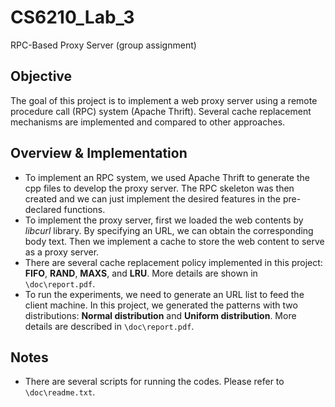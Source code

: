 # CS6210_Lab_3
RPC-Based Proxy Server (group assignment)

## Objective
The goal of this project is to implement a web proxy server using a remote procedure call (RPC) system (Apache Thrift). Several cache replacement mechanisms are implemented and compared to other approaches. 

## Overview & Implementation
- To implement an RPC system, we used Apache Thrift to generate the cpp files to develop the proxy server. The RPC skeleton was then created and we can just implement the desired features in the pre-declared functions.
- To implement the proxy server, first we loaded the web contents by *libcurl* library. By specifying an URL, we can obtain the corresponding body text. Then we implement a cache to store the web content to serve as a proxy server.
- There are several cache replacement policy implemented in this project: **FIFO**, **RAND**, **MAXS**, and **LRU**. More details are shown in ```\doc\report.pdf```. 
- To run the experiments, we need to generate an URL list to feed the client machine. In this project, we generated the patterns with two distributions: **Normal distribution** and **Uniform distribution**. More details are described in ```\doc\report.pdf```.

## Notes
- There are several scripts for running the codes. Please refer to ```\doc\readme.txt```.
